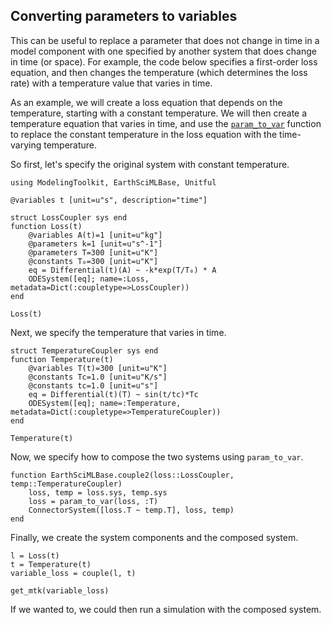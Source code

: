 ## Converting parameters to variables

This can be useful to replace a parameter that does not change in time in a model component 
with one specified by another system that does change in time (or space). For example, the 
code below specifies a first-order loss equation, and then changes the temperature (which 
determines the loss rate) with a temperature value that varies in time.

As an example, we will create a loss equation that depends on the temperature, starting with a constant temperature. We will then create a temperature equation that varies in time, and use the [`param_to_var`](@ref) function to replace the constant temperature in the loss equation with the time-varying temperature.

So first, let's specify the original system with constant temperature.

```@example param_to_var
using ModelingToolkit, EarthSciMLBase, Unitful

@variables t [unit=u"s", description="time"]

struct LossCoupler sys end
function Loss(t)
    @variables A(t)=1 [unit=u"kg"]
    @parameters k=1 [unit=u"s^-1"]
    @parameters T=300 [unit=u"K"]
    @constants T₀=300 [unit=u"K"]
    eq = Differential(t)(A) ~ -k*exp(T/T₀) * A
    ODESystem([eq]; name=:Loss, metadata=Dict(:coupletype=>LossCoupler))
end

Loss(t)
```

Next, we specify the temperature that varies in time.

```@example param_to_var
struct TemperatureCoupler sys end
function Temperature(t)
    @variables T(t)=300 [unit=u"K"]
    @constants Tc=1.0 [unit=u"K/s"]
    @constants tc=1.0 [unit=u"s"]
    eq = Differential(t)(T) ~ sin(t/tc)*Tc
    ODESystem([eq]; name=:Temperature, metadata=Dict(:coupletype=>TemperatureCoupler))
end

Temperature(t)
```

Now, we specify how to compose the two systems using `param_to_var`.

```@example param_to_var
function EarthSciMLBase.couple2(loss::LossCoupler, temp::TemperatureCoupler)
    loss, temp = loss.sys, temp.sys
    loss = param_to_var(loss, :T)
    ConnectorSystem([loss.T ~ temp.T], loss, temp)
end
```

Finally, we create the system components and the composed system.
```@example param_to_var
l = Loss(t)
t = Temperature(t)
variable_loss = couple(l, t)

get_mtk(variable_loss)
```

If we wanted to, we could then run a simulation with the composed system.